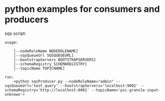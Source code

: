 # python examples for consumers and producers 


sqs script: 

    usage: 
        
        [--nodeRoleName NODEROLENAME]  
        [--sqsQueueUrl SQSQUEUEURL]
        [--bootstrapServers BOOTSTRAPSERVERS]
        [--schemaRegistry SCHEMAREGISTRY]
        [--topicName TOPICNAME]

    run: 
        <python sqsProducer.py --nodeRoleName="admin" --sqsQueueUrl='test_query' --bootstrapServers='localhost:9092' --schemaRegistry='http://localhost:8081' --topicName='psi-granule-input-unknown'>
